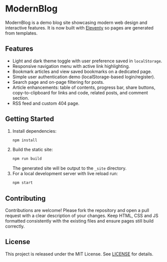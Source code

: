# ModernBlog

ModernBlog is a demo blog site showcasing modern web design and interactive features. It is now built with [Eleventy](https://www.11ty.dev/) so pages are generated from templates.

## Features

- Light and dark theme toggle with user preference saved in `localStorage`.
- Responsive navigation menu with active link highlighting.
- Bookmark articles and view saved bookmarks on a dedicated page.
- Simple user authentication demo (localStorage-based login/register).
- Search page and on-page filtering for posts.
- Article enhancements: table of contents, progress bar, share buttons, copy-to-clipboard for links and code, related posts, and comment section.
- RSS feed and custom 404 page.

## Getting Started

1. Install dependencies:
   ```bash
   npm install
   ```
2. Build the static site:
   ```bash
   npm run build
   ```
   The generated site will be output to the `_site` directory.
3. For a local development server with live reload run:
   ```bash
   npm start
   ```

## Contributing

Contributions are welcome! Please fork the repository and open a pull request with a clear description of your changes. Keep HTML, CSS and JS formatted consistently with the existing files and ensure pages still build correctly.

## License

This project is released under the MIT License. See [LICENSE](LICENSE) for details.
